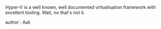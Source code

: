 Hyper-V is a well known, well documented virtualisation framework with excellent tooling. Wait, no that's not it.

author : Aali
